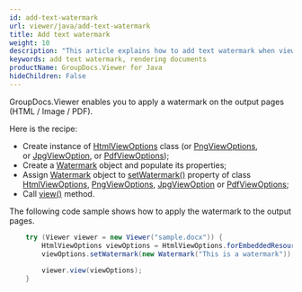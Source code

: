 ```yaml
---
id: add-text-watermark
url: viewer/java/add-text-watermark
title: Add text watermark
weight: 10
description: "This article explains how to add text watermark when viewing documents with GroupDocs.Viewer within your Java applications."
keywords: add text watermark, rendering documents
productName: GroupDocs.Viewer for Java
hideChildren: False
---
```

GroupDocs.Viewer enables you to apply a watermark on the output pages (HTML / Image / PDF).

Here is the recipe:

* Create instance of [HtmlViewOptions](https://apireference.groupdocs.com/viewer/java/com.groupdocs.viewer.options/HtmlViewOptions) class (or [PngViewOptions](https://apireference.groupdocs.com/viewer/java/com.groupdocs.viewer.options/PngViewOptions), or [JpgViewOption](https://apireference.groupdocs.com/viewer/java/com.groupdocs.viewer.options/JpgViewOptions), or [PdfViewOptions](https://apireference.groupdocs.com/viewer/java/com.groupdocs.viewer.options/PdfViewOptions));
* Create a [Watermark](https://apireference.groupdocs.com/viewer/java/com.groupdocs.viewer.options/Watermark) object and populate its properties;
* Assign [Watermark](https://apireference.groupdocs.com/viewer/java/com.groupdocs.viewer.options/Watermark) object to [setWatermark()](https://apireference.groupdocs.com/viewer/java/com.groupdocs.viewer.options/ViewOptions#setWatermark(com.groupdocs.viewer.options.Watermark)) property of class [HtmlViewOptions](https://apireference.groupdocs.com/viewer/java/com.groupdocs.viewer.options/HtmlViewOptions), [PngViewOptions](https://apireference.groupdocs.com/viewer/java/com.groupdocs.viewer.options/PngViewOptions), [JpgViewOption](https://apireference.groupdocs.com/viewer/java/com.groupdocs.viewer.options/JpgViewOptions) or [PdfViewOptions](https://apireference.groupdocs.com/viewer/java/com.groupdocs.viewer.options/PdfViewOptions);
* Call [view()](https://apireference.groupdocs.com/viewer/java/com.groupdocs.viewer/Viewer#view(com.groupdocs.viewer.options.ViewOptions)) method.

The following code sample shows how to apply the watermark to the output pages.

```java
    try (Viewer viewer = new Viewer("sample.docx")) {
        HtmlViewOptions viewOptions = HtmlViewOptions.forEmbeddedResources();
        viewOptions.setWatermark(new Watermark("This is a watermark"));
    
        viewer.view(viewOptions);
    }
```
